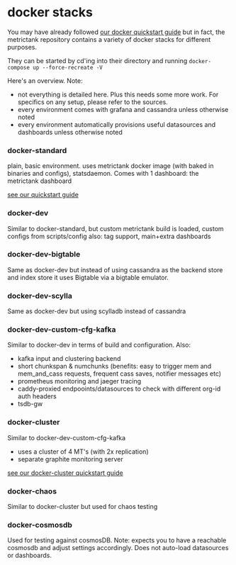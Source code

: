 # docker stacks

You may have already followed [our docker quickstart guide](https://github.com/grafana/metrictank/blob/master/docs/quick-start-docker.md) but in fact,
the metrictank repository contains a variety of docker stacks for different purposes.

They can be started by cd'ing into their directory and running `docker-compose up --force-recreate -V`

Here's an overview.
Note:
* not everything is detailed here. Plus this needs some more work.  For specifics on any setup, please refer to the sources.
* every environment comes with grafana and cassandra unless otherwise noted
* every environment automatically provisions useful datasources and dashboards unless otherwise noted

### docker-standard

plain, basic environment.
uses metrictank docker image (with baked in binaries and configs), statsdaemon.
Comes with 1 dashboard: the metrictank dashboard

[see our quickstart guide](https://github.com/grafana/metrictank/blob/master/docs/quick-start-docker.md)

### docker-dev

Similar to docker-standard, but custom metrictank build is loaded, custom configs from scripts/config
also: tag support, main+extra dashboards

### docker-dev-bigtable

Same as docker-dev but instead of using cassandra as the backend store and index store it uses Bigtable via a bigtable emulator.

### docker-dev-scylla

Same as docker-dev but using scylladb instead of cassandra

### docker-dev-custom-cfg-kafka

Similar to docker-dev in terms of build and configuration.
Also:
* kafka input and clustering backend
* short chunkspan & numchunks 
  (benefits: easy to trigger mem and mem_and_cass requests, frequent cass saves, notifier messages etc)
* prometheus monitoring and jaeger tracing
* caddy-proxied endpooints/datasources to check with different org-id auth headers
* tsdb-gw

### docker-cluster

Similar to docker-dev-custom-cfg-kafka

* uses a cluster of 4 MT's (with 2x replication)
* separate graphite monitoring server

[see our docker-cluster quickstart guide](https://github.com/grafana/metrictank/blob/master/docs/quick-start-docker-cluster.md)

### docker-chaos

Similar to docker-cluster but used for chaos testing


### docker-cosmosdb

Used for testing against cosmosDB. Note: expects you to have a reachable cosmosdb and adjust settings accordingly.
Does not auto-load datasources or dashboards.
